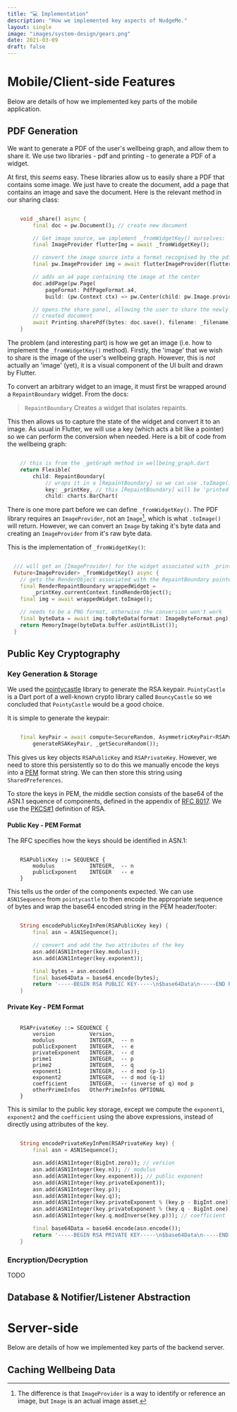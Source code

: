 ```yaml
---
title: "💻 Implementation"
description: "How we implemented key aspects of NudgeMe."
layout: single
image: "images/system-design/gears.png"
date: 2021-03-09
draft: false
---
```


# Mobile/Client-side Features

Below are details of how we implemented key parts of the mobile application.

## PDF Generation

We want to generate a PDF of the user's wellbeing graph, and allow them to
share it.
We use two libraries - pdf and printing - to generate a PDF of a widget.

At first, this _seems_ easy.
These libraries allow us to easily share a PDF that contains some image.
We just have to create the document, add a page that contains an image
and save the document. Here is the relevant method in our sharing class:

``` dart

    void _share() async {
        final doc = pw.Document(); // create new document

        // Get image source, we implement _fromWidgetKey() ourselves:
        final ImageProvider flutterImg = await _fromWidgetKey(); 

        // convert the image source into a format recognised by the pdf library:
        final pw.ImageProvider img = await flutterImageProvider(flutterImg); 

        // adds an a4 page containing the image at the center
        doc.addPage(pw.Page(
            pageFormat: PdfPageFormat.a4,
            build: (pw.Context ctx) => pw.Center(child: pw.Image.provider(img))));

        // opens the share panel, allowing the user to share the newly
        // created document
        await Printing.sharePdf(bytes: doc.save(), filename: _filename);
    }

```

The problem (and interesting part) is how we get an image (i.e. how to implement 
the `_fromWidgetKey()` method). Firstly, the 
'image' that we wish to share is the image of the user's wellbeing graph. However, 
this is *not* actually an 'image' (yet), it is a visual component of the UI 
built and drawn by Flutter.

To convert an arbitrary widget to an image, it must first be wrapped around a
`RepaintBoundary` widget. From the docs:

> `RepaintBoundary`
> Creates a widget that isolates repaints.

This then allows us to capture the state of the widget and convert it to an image.
As usual in Flutter, we will use a key (which acts a bit like a pointer) so we
can perform the conversion when needed. Here is a bit of code from the wellbeing 
graph:

``` dart

    // this is from the _getGraph method in wellbeing_graph.dart
    return Flexible(
        child: RepaintBoundary(
            // wraps it in a [RepaintBoundary] so we can use .toImage()
            key: _printKey, // this [RepaintBoundary] will be 'printed'/shared
            child: charts.BarChart(

```

There is one more part before we can define `_fromWidgetKey()`. The PDF library
requires an `ImageProvider`, not an `Image`[^1], which is what `.toImage()` will
return. However, we can convert an `Image` by taking it's byte data and creating
an `ImageProvider` from it's raw byte data.

This is the implementation of `_fromWidgetKey()`:
``` dart

  /// will get an [ImageProvider] for the widget associated with _printKey
  Future<ImageProvider> _fromWidgetKey() async {
    // gets the RenderObject associated with the RepaintBoundary pointed to by _printKey:
    final RenderRepaintBoundary wrappedWidget =
        _printKey.currentContext.findRenderObject();
    final img = await wrappedWidget.toImage();

    // needs to be a PNG format, otherwise the conversion won't work
    final byteData = await img.toByteData(format: ImageByteFormat.png);
    return MemoryImage(byteData.buffer.asUint8List());
  }

```

[^1]: The difference is that `ImageProvider` is a way to identify or reference an
      image, but `Image` is an actual image asset.

## Public Key Cryptography

### Key Generation & Storage

We used the [pointycastle](https://pub.dev/packages/pointycastle) library
to generate the RSA keypair. `PointyCastle` is a Dart port of a well-known
crypto library called `BouncyCastle` so we concluded that `PointyCastle` would
be a good choice.

It is simple to generate the keypair:

``` dart

    final keyPair = await compute<SecureRandom, AsymmetricKeyPair<RSAPublicKey, RSAPrivateKey>>(
        generateRSAKeyPair, _getSecureRandom());

```

This gives us key objects `RSAPublicKey` and `RSAPrivateKey`. However, we need
to store this persistently so to do this we manually encode the keys into
a [PEM](https://en.wikipedia.org/wiki/Privacy-Enhanced_Mail) format string. We 
can then store this string using `SharedPreferences`.

To store the keys in PEM, the middle section consists of the base64 of the ASN.1 sequence
of components, defined in the appendix of [RFC 8017](https://tools.ietf.org/html/rfc8017#appendix-A).
We use the [PKCS#1](https://en.wikipedia.org/wiki/PKCS_1) definition of RSA.

#### Public Key - PEM Format

The RFC specifies how the keys should be identified in ASN.1:
``` 

    RSAPublicKey ::= SEQUENCE {
        modulus           INTEGER,  -- n
        publicExponent    INTEGER   -- e
    }

```

This tells us the order of the components expected. We can use
`ASN1Sequence` from `pointycastle` to then encode the appropriate sequence of 
bytes and wrap the base64 encoded string in the PEM header/footer:

``` dart

    String encodePublicKeyInPem(RSAPublicKey key) {
        final asn = ASN1Sequence();

        // convert and add the two attributes of the key
        asn.add(ASN1Integer(key.modulus));
        asn.add(ASN1Integer(key.exponent));

        final bytes = asn.encode()
        final base64Data = base64.encode(bytes);
        return '-----BEGIN RSA PUBLIC KEY-----\n$base64Data\n-----END RSA PUBLIC KEY-----';
    }

```

#### Private Key - PEM Format

```

    RSAPrivateKey ::= SEQUENCE {
        version           Version,
        modulus           INTEGER,  -- n
        publicExponent    INTEGER,  -- e
        privateExponent   INTEGER,  -- d
        prime1            INTEGER,  -- p
        prime2            INTEGER,  -- q
        exponent1         INTEGER,  -- d mod (p-1)
        exponent2         INTEGER,  -- d mod (q-1)
        coefficient       INTEGER,  -- (inverse of q) mod p
        otherPrimeInfos   OtherPrimeInfos OPTIONAL
    }

```

This is similar to the public key storage, except we compute the `exponent1`,
`exponent2` and the `coefficient` using the above expressions, instead of directly
using attributes of the key.

``` dart

    String encodePrivateKeyInPem(RSAPrivateKey key) {
        final asn = ASN1Sequence();

        asn.add(ASN1Integer(BigInt.zero)); // version
        asn.add(ASN1Integer(key.n)); // modulus
        asn.add(ASN1Integer(key.exponent)); // public exponent
        asn.add(ASN1Integer(key.privateExponent));
        asn.add(ASN1Integer(key.p));
        asn.add(ASN1Integer(key.q));
        asn.add(ASN1Integer(key.privateExponent % (key.p - BigInt.one))); // exp1
        asn.add(ASN1Integer(key.privateExponent % (key.q - BigInt.one))); // exp2
        asn.add(ASN1Integer(key.q.modInverse(key.p))); // coefficient

        final base64Data = base64.encode(asn.encode());
        return '-----BEGIN RSA PRIVATE KEY-----\n$base64Data\n-----END RSA PRIVATE KEY-----';
    }

```

### Encryption/Decryption

TODO

## Database & Notifier/Listener Abstraction

# Server-side

Below are details of how we implemented key parts of the backend server.

## Caching Wellbeing Data
